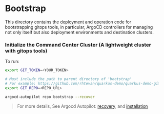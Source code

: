 # Bootstrap
This directory contains the deployment and operation code for bootstrapping gitops tools, in particular, ArgoCD controllers for managing not only itself but also deployment environments and destination clusters. 

### Initialize the Command Center Cluster (A lightweight cluster with gitops tools)
To run:
```bash
export GIT_TOKEN=<YOUR_TOKEN>

# Must include the path to parent directory of 'bootstrap'
# For example: https://github.com/rhtevan/quarkus-demo/quarkus-demo-gitops
export GIT_REPO=<REPO_URL>

argocd-autopilot repo bootstrap --recover
```
> For more details, See Argocd Autopilot: [recovery](https://argocd-autopilot.readthedocs.io/en/stable/Getting-Started/#recovering-argo-cd-from-an-existing-repository), and [installation](https://argocd-autopilot.readthedocs.io/en/stable/Installation-Guide/#linux-and-wsl-using-curl)
